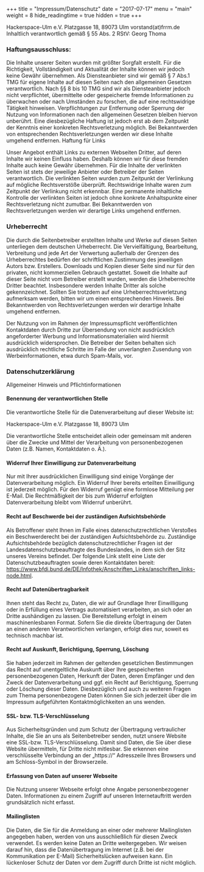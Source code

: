 +++
title = "Impressum/Datenschutz"
date = "2017-07-17"
menu = "main"
weight = 8
hide_readingtime = true
hidden = true
+++

Hackerspace-Ulm e.V.
Platzgasse 18, 89073 Ulm
vorstand(at)frrm.de
Inhaltlich verantwortlich gemäß § 55 Abs. 2 RStV: Georg Thoma


### Haftungsausschluss:

Die Inhalte unserer Seiten wurden mit größter Sorgfalt erstellt. Für die Richtigkeit, Vollständigkeit und Aktualität der Inhalte können wir jedoch keine Gewähr übernehmen. Als Diensteanbieter sind wir gemäß § 7 Abs.1 TMG für eigene Inhalte auf diesen Seiten nach den allgemeinen Gesetzen verantwortlich. Nach §§ 8 bis 10 TMG sind wir als Diensteanbieter jedoch nicht verpflichtet, übermittelte oder gespeicherte fremde Informationen zu überwachen oder nach Umständen zu forschen, die auf eine rechtswidrige Tätigkeit hinweisen. Verpflichtungen zur Entfernung oder Sperrung der Nutzung von Informationen nach den allgemeinen Gesetzen bleiben hiervon unberührt. Eine diesbezügliche Haftung ist jedoch erst ab dem Zeitpunkt der Kenntnis einer konkreten Rechtsverletzung möglich. Bei Bekanntwerden von entsprechenden Rechtsverletzungen werden wir diese Inhalte umgehend entfernen.
Haftung für Links

Unser Angebot enthält Links zu externen Webseiten Dritter, auf deren Inhalte wir keinen Einfluss haben. Deshalb können wir für diese fremden Inhalte auch keine Gewähr übernehmen. Für die Inhalte der verlinkten Seiten ist stets der jeweilige Anbieter oder Betreiber der Seiten verantwortlich. Die verlinkten Seiten wurden zum Zeitpunkt der Verlinkung auf mögliche Rechtsverstöße überprüft. Rechtswidrige Inhalte waren zum Zeitpunkt der Verlinkung nicht erkennbar. Eine permanente inhaltliche Kontrolle der verlinkten Seiten ist jedoch ohne konkrete Anhaltspunkte einer Rechtsverletzung nicht zumutbar. Bei Bekanntwerden von Rechtsverletzungen werden wir derartige Links umgehend entfernen.

### Urheberrecht

Die durch die Seitenbetreiber erstellten Inhalte und Werke auf diesen Seiten unterliegen dem deutschen Urheberrecht. Die Vervielfältigung, Bearbeitung, Verbreitung und jede Art der Verwertung außerhalb der Grenzen des Urheberrechtes bedürfen der schriftlichen Zustimmung des jeweiligen Autors bzw. Erstellers. Downloads und Kopien dieser Seite sind nur für den privaten, nicht kommerziellen Gebrauch gestattet. Soweit die Inhalte auf dieser Seite nicht vom Betreiber erstellt wurden, werden die Urheberrechte Dritter beachtet. Insbesondere werden Inhalte Dritter als solche gekennzeichnet. Sollten Sie trotzdem auf eine Urheberrechtsverletzung aufmerksam werden, bitten wir um einen entsprechenden Hinweis. Bei Bekanntwerden von Rechtsverletzungen werden wir derartige Inhalte umgehend entfernen.

Der Nutzung von im Rahmen der Impressumspflicht veröffentlichten Kontaktdaten durch Dritte zur Übersendung von nicht ausdrücklich angeforderter Werbung und Informationsmaterialien wird hiermit ausdrücklich widersprochen. Die Betreiber der Seiten behalten sich ausdrücklich rechtliche Schritte im Falle der unverlangten Zusendung von Werbeinformationen, etwa durch Spam-Mails, vor.



### Datenschutzerklärung

Allgemeiner Hinweis und Pflichtinformationen

#### Benennung der verantwortlichen Stelle

Die verantwortliche Stelle für die Datenverarbeitung auf dieser Website ist:

Hackerspace-Ulm e.V.
Platzgasse 18, 89073 Ulm

Die verantwortliche Stelle entscheidet allein oder gemeinsam mit anderen
über die Zwecke und Mittel der Verarbeitung von personenbezogenen Daten
(z.B. Namen, Kontaktdaten o. Ä.).

#### Widerruf Ihrer Einwilligung zur Datenverarbeitung

Nur mit Ihrer ausdrücklichen Einwilligung sind einige Vorgänge der
Datenverarbeitung möglich. Ein Widerruf Ihrer bereits erteilten
Einwilligung ist jederzeit möglich. Für den Widerruf genügt eine
formlose Mitteilung per E-Mail. Die Rechtmäßigkeit der bis zum Widerruf
erfolgten Datenverarbeitung bleibt vom Widerruf unberührt.

#### Recht auf Beschwerde bei der zuständigen Aufsichtsbehörde

Als Betroffener steht Ihnen im Falle eines datenschutzrechtlichen
Verstoßes ein Beschwerderecht bei der zuständigen Aufsichtsbehörde zu.
Zuständige Aufsichtsbehörde bezüglich datenschutzrechtlicher Fragen ist
der Landesdatenschutzbeauftragte des Bundeslandes, in dem sich der Sitz
unseres Vereins befindet. Der folgende Link stellt eine Liste der
Datenschutzbeauftragten sowie deren Kontaktdaten bereit:
https://www.bfdi.bund.de/DE/Infothek/Anschriften_Links/anschriften_links-node.html.

#### Recht auf Datenübertragbarkeit

Ihnen steht das Recht zu, Daten, die wir auf Grundlage Ihrer
Einwilligung oder in Erfüllung eines Vertrags automatisiert verarbeiten,
an sich oder an Dritte aushändigen zu lassen. Die Bereitstellung erfolgt
in einem maschinenlesbaren Format. Sofern Sie die direkte Übertragung
der Daten an einen anderen Verantwortlichen verlangen, erfolgt dies nur,
soweit es technisch machbar ist.

#### Recht auf Auskunft, Berichtigung, Sperrung, Löschung

Sie haben jederzeit im Rahmen der geltenden gesetzlichen Bestimmungen
das Recht auf unentgeltliche Auskunft über Ihre gespeicherten
personenbezogenen Daten, Herkunft der Daten, deren Empfänger und den
Zweck der Datenverarbeitung und ggf. ein Recht auf Berichtigung,
Sperrung oder Löschung dieser Daten. Diesbezüglich und auch zu weiteren
Fragen zum Thema personenbezogene Daten können Sie sich jederzeit über
die im Impressum aufgeführten Kontaktmöglichkeiten an uns wenden.

#### SSL- bzw. TLS-Verschlüsselung

Aus Sicherheitsgründen und zum Schutz der Übertragung vertraulicher
Inhalte, die Sie an uns als Seitenbetreiber senden, nutzt unsere Website
eine SSL-bzw. TLS-Verschlüsselung. Damit sind Daten, die Sie über diese
Website übermitteln, für Dritte nicht mitlesbar. Sie erkennen eine
verschlüsselte Verbindung an der „https://“ Adresszeile Ihres Browsers
und am Schloss-Symbol in der Browserzeile.


#### Erfassung von Daten auf unserer Webseite
Die Nutzung unserer Webseite erfolgt ohne Angabe personenbezogener Daten. 
Informationen zu einem Zugriff auf unseren Internetauftritt werden grundsätzlich nicht erfasst.

#### Mailinglisten
Die Daten, die Sie für die Anmeldung an einer oder mehrerer Mailinglisten angegeben haben, werden von uns ausschließlich für diesen Zweck verwendet. Es werden keine Daten an Dritte weitergegeben.
Wir weisen darauf hin, dass die Datenübertragung im Internet (z.B. bei der Kommunikation per E-Mail) Sicherheitslücken aufweisen kann. Ein lückenloser Schutz der Daten vor dem Zugriff durch Dritte ist nicht möglich.
